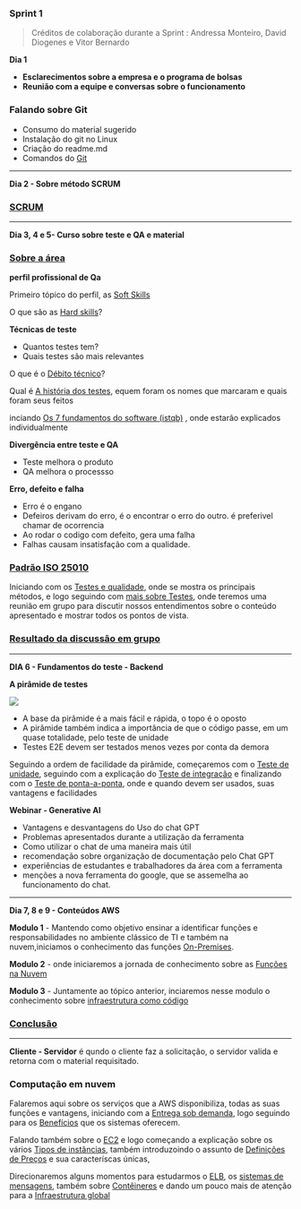 ### **Sprint 1**   
> Créditos de colaboração durante a Sprint : Andressa Monteiro, David Diogenes e Vitor Bernardo

**Dia 1**                     
 - **Esclarecimentos sobre a empresa e o programa de bolsas**
 - **Reunião com a equipe e conversas sobre o funcionamento**
### **Falando sobre Git**
- Consumo do material sugerido
- Instalação do git no Linux
- Criação do readme.md
- Comandos do [Git](https://github.com/LaurenMonici/GitSprints/issues/15)

_____________________________________________________________________________________________________________________________________________________________________

**Dia 2 - Sobre método SCRUM**
### [SCRUM](https://github.com/LaurenMonici/GitSprints/issues/1)

_____________________________________________________________________________________________________________________________________________________________________

**Dia 3, 4 e 5- Curso sobre teste e QA e material**
### [Sobre a área](https://github.com/LaurenMonici/GitSprints/issues/2)
 
 **perfil profissional de Qa**
 
 Primeiro tópico do perfil, as [Soft Skills](https://github.com/LaurenMonici/GitSprints/issues/3)

  O que são as [Hard skills](https://github.com/LaurenMonici/GitSprints/issues/4)?


**Técnicas de teste**
 - Quantos testes tem?
 - Quais testes são mais relevantes

O que é o [Débito técnico](https://github.com/LaurenMonici/GitSprints/issues/6)?


Qual é [A história dos testes](https://github.com/LaurenMonici/GitSprints/issues/7), equem foram os nomes que marcaram e quais foram seus feitos


inciando  [Os 7 fundamentos do software (istqb)](https://github.com/LaurenMonici/GitSprints/issues/5) , onde estarão explicados individualmente



**Divergência entre teste e QA**
 - Teste melhora o produto
 - QA melhora o processso

**Erro, defeito e falha**
 - Erro é o engano
 - Defeiros derivam do erro, é o encontrar o erro do outro. é preferivel chamar de ocorrencia
 - Ao rodar o codigo com defeito, gera uma falha
 - Falhas causam insatisfação com a qualidade.

### [Padrão ISO 25010](https://github.com/LaurenMonici/GitSprints/issues/8)

Iniciando com os  [Testes e qualidade](https://github.com/LaurenMonici/GitSprints/issues/9), onde se mostra os principais métodos, e logo seguindo com   [mais sobre Testes](https://github.com/LaurenMonici/GitSprints/issues/10), onde teremos uma reunião em grupo para discutir nossos entendimentos sobre o conteúdo apresentado e mostrar todos os pontos de vista.

### [Resultado da discussão em grupo](https://github.com/LaurenMonici/GitSprints/issues/11)


_____________________________________________________________________________________________________________________________________________________________________

**DIA 6 - Fundamentos do teste - Backend**

**A pirâmide de testes**

![](https://miro.medium.com/v2/resize:fit:640/format:webp/1*S0yR438zKtJtEEBldSviFA.png)

 - A base da pirâmide é a mais fácil e rápida, o topo é o oposto
 - A pirâmide também indica a importância de que o código passe, em um quase totalidade, pelo teste de unidade
 - Testes E2E devem ser testados menos vezes por conta da demora

Seguindo a ordem de facilidade da pirâmide, começaremos com o [Teste de unidade](https://github.com/LaurenMonici/GitSprints/issues/12), seguindo com a explicação do [Teste de integração](https://github.com/LaurenMonici/GitSprints/issues/13) e finalizando com o [Teste de ponta-a-ponta](https://github.com/LaurenMonici/GitSprints/issues/14), onde e quando devem ser usados, suas vantagens e facilidades



**Webinar - Generative AI**
 - Vantagens e desvantagens do Uso do chat GPT
 - Problemas apresentados durante a utilização da ferramenta
 - Como utilizar o chat de uma maneira mais útil
 - recomendação sobre organização de documentação pelo Chat GPT
 - experiências de estudantes e trabalhadores da área com a ferramenta
 - menções a nova ferramenta do google, que se assemelha ao funcionamento do chat.

_____________________________________________________________________________________

**Dia 7, 8 e 9 - Conteúdos AWS**

  **Modulo 1** - Mantendo como objetivo ensinar a identificar funções e responsabilidades no ambiente clássico de TI e também na nuvem,iniciamos o conhecimento das funções [On-Premises](https://github.com/LaurenMonici/GitSprints/issues/18).
  
  **Modulo 2** - onde iniciaremos a jornada de conhecimento sobre as [Funções na Nuvem](https://github.com/LaurenMonici/GitSprints/issues/19)

  **Modulo 3** - Juntamente ao tópico anterior, inciaremos nesse modulo o conhecimento sobre [infraestrutura como código](https://github.com/LaurenMonici/GitSprints/issues/20)

  ### [Conclusão](https://github.com/LaurenMonici/GitSprints/issues/21)

  ______________________________________________________________________________

  **Cliente - Servidor** é qundo o cliente faz a solicitação, o servidor valida e retorna com o material requisitado.

  ### **Computação em nuvem**
   Falaremos aqui sobre os serviços que a AWS disponibiliza, todas as suas funções e vantagens, iniciando com a [Entrega sob demanda](https://github.com/LaurenMonici/GitSprints/issues/16), logo seguindo para os [Benefícios](https://github.com/LaurenMonici/GitSprints/issues/17) que os sistemas oferecem.
   
   Falando também sobre o [EC2]() e logo começando a explicação sobre os vários [Tipos de instâncias](), também introduzoindo o assunto de [Definições de Preços]() e sua caracteríscas únicas,

   Direcionaremos alguns momentos para estudarmos o [ELB](), os [sistemas de mensagens](), também sobre [Contêineres]() e dando um pouco mais de atenção para a [Infraestrutura global]()
